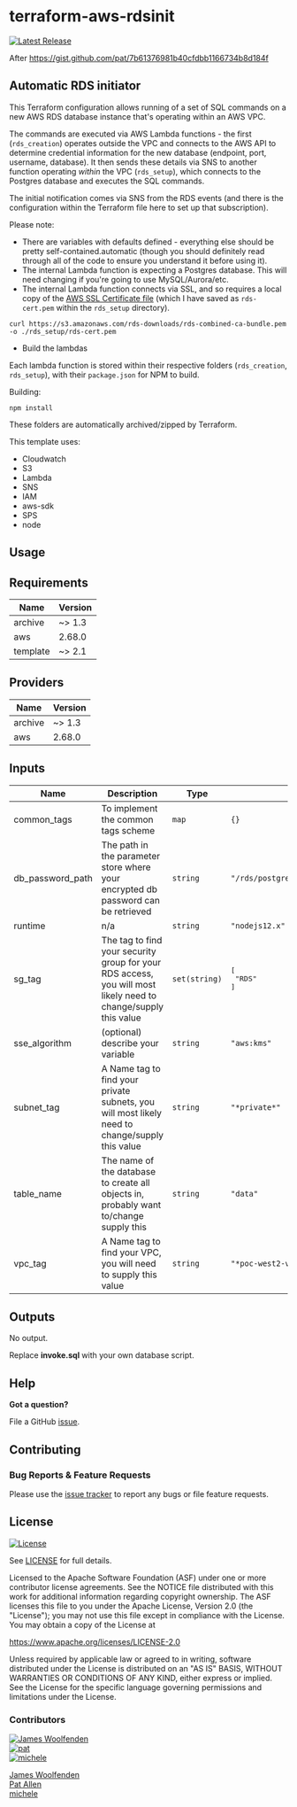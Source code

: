 # terraform-aws-rdsinit

[![Latest Release](https://img.shields.io/github/release/JamesWoolfenden/terraform-aws-rdsinit.svg)](https://github.com/JamesWoolfenden/terraform-aws-rdsinit/releases/latest)

After https://gist.github.com/pat/7b61376981b40cfdbb1166734b8d184f

## Automatic RDS initiator

This Terraform configuration allows running of a set of SQL commands on a new AWS RDS database instance that's operating within an AWS VPC.

The commands are executed via AWS Lambda functions - the first (`rds_creation`) operates outside the VPC and connects to the AWS API to determine credential information for the new database (endpoint, port, username, database). It then sends these details via SNS to another function operating _within_ the VPC (`rds_setup`), which connects to the Postgres database and executes the SQL commands.

The initial notification comes via SNS from the RDS events (and there is the configuration within the Terraform file here to set up that subscription).

Please note:

* There are variables with defaults defined - everything else should be pretty self-contained.automatic (though you should definitely read through all of the code to ensure you understand it before using it).
* The internal Lambda function is expecting a Postgres database. This will need changing if you're going to use MySQL/Aurora/etc.
* The internal Lambda function connects via SSL, and so requires a local copy of the [AWS SSL Certificate file](https://s3.amazonaws.com/rds-downloads/rds-combined-ca-bundle.pem) (which I have saved as `rds-cert.pem` within the `rds_setup` directory).

```cli
curl https://s3.amazonaws.com/rds-downloads/rds-combined-ca-bundle.pem -o ./rds_setup/rds-cert.pem
```

* Build the lambdas

Each lambda function is stored within their respective folders (`rds_creation`, `rds_setup`), with their `package.json` for NPM to build.

Building:

```cli
npm install
```

These folders are automatically archived/zipped by Terraform.

This template uses:

* Cloudwatch
* S3
* Lambda
* SNS
* IAM
* aws-sdk
* SPS
* node

## Usage

<!-- BEGINNING OF PRE-COMMIT-TERRAFORM DOCS HOOK -->
## Requirements

| Name | Version |
|------|---------|
| archive | ~> 1.3 |
| aws | 2.68.0 |
| template | ~> 2.1 |

## Providers

| Name | Version |
|------|---------|
| archive | ~> 1.3 |
| aws | 2.68.0 |

## Inputs

| Name | Description | Type | Default | Required |
|------|-------------|------|---------|:--------:|
| common\_tags | To implement the common tags scheme | `map` | `{}` | no |
| db\_password\_path | The path in the parameter store where your encrypted db password can be retrieved | `string` | `"/rds/postgres/database/password"` | no |
| runtime | n/a | `string` | `"nodejs12.x"` | no |
| sg\_tag | The tag to find your security group for your RDS access, you will most likely need to change/supply this value | `set(string)` | <pre>[<br>  "RDS"<br>]</pre> | no |
| sse\_algorithm | (optional) describe your variable | `string` | `"aws:kms"` | no |
| subnet\_tag | A Name tag to find your private subnets, you will most likely need to change/supply this value | `string` | `"*private*"` | no |
| table\_name | The name of the database to create all objects in, probably want to/change supply this | `string` | `"data"` | no |
| vpc\_tag | A Name tag to find your VPC, you will need to supply this value | `string` | `"*poc-west2-vpc*"` | no |

## Outputs

No output.

<!-- END OF PRE-COMMIT-TERRAFORM DOCS HOOK -->

Replace **invoke.sql** with your own database script.

## Help

**Got a question?**

File a GitHub [issue](https://github.com/JamesWoolfenden/terraform-aws-rdsinit/issues).

## Contributing

### Bug Reports & Feature Requests

Please use the [issue tracker](https://github.com/JamesWoolfenden/terraform-aws-rdsinit/issues) to report any bugs or file feature requests.

## License

[![License](https://img.shields.io/badge/License-Apache%202.0-blue.svg)](https://opensource.org/licenses/Apache-2.0)

See [LICENSE](LICENSE) for full details.

Licensed to the Apache Software Foundation (ASF) under one
or more contributor license agreements.  See the NOTICE file
distributed with this work for additional information
regarding copyright ownership.  The ASF licenses this file
to you under the Apache License, Version 2.0 (the
"License"); you may not use this file except in compliance
with the License.  You may obtain a copy of the License at

<https://www.apache.org/licenses/LICENSE-2.0>

Unless required by applicable law or agreed to in writing,
software distributed under the License is distributed on an
"AS IS" BASIS, WITHOUT WARRANTIES OR CONDITIONS OF ANY
KIND, either express or implied.  See the License for the
specific language governing permissions and limitations
under the License.

### Contributors

[![James Woolfenden][jameswoolfenden_avatar]][jameswoolfenden_homepage] <br>[![pat][pat_avatar]][pat_homepage]<br>[![michele][michele_avatar]][michele_homepage]

[James Woolfenden][jameswoolfenden_homepage] <br> [Pat Allen][pat_homepage] <br> [michele][michele_homepage]

[jameswoolfenden_homepage]: https://github.com/jameswoolfenden
[jameswoolfenden_avatar]: https://github.com/jameswoolfenden.png?size=150

[pat_homepage]: https://github.com/pat
[pat_avatar]: https://github.com/pat.png?size=150

[Michele_homepage]:https://github.com/miki79
[Michele_avatar]: https://github.com/miki79.png?size=150

[jameswoolfenden_homepage]: https://github.com/jameswoolfenden
[jameswoolfenden_avatar]: https://github.com/jameswoolfenden.png?size=150
[Michele_homepage]:https://github.com/miki79
[Michele_avatar]: https://github.com/miki79.png?size=150

[logo]: https://gist.githubusercontent.com/JamesWoolfenden/5c457434351e9fe732ca22b78fdd7d5e/raw/15933294ae2b00f5dba6557d2be88f4b4da21201/slalom-logo.png
[website]: https://slalom.com
[linkedin]: https://www.linkedin.com/in/jameswoolfenden/
[linkedin]: https://www.linkedin.com/company/slalom-consulting/
[twitter]: https://twitter.com/JimWoolfenden

[share_twitter]: https://twitter.com/intent/tweet/?text=terraform-aws-rdsinit&url=https://github.com/JamesWoolfenden/terraform-aws-rdsinit
[share_linkedin]: https://www.linkedin.com/shareArticle?mini=true&title=terraform-aws-rdsinit&url=https://github.com/JamesWoolfenden/terraform-aws-rdsinit
[share_reddit]: https://reddit.com/submit/?url=https://github.com/JamesWoolfenden/terraform-aws-rdsinit
[share_facebook]: https://facebook.com/sharer/sharer.php?u=https://github.com/JamesWoolfenden/terraform-aws-rdsinit
[share_email]: mailto:?subject=terraform-aws-rdsinit&body=https://github.com/JamesWoolfenden/terraform-aws-rdsinit
